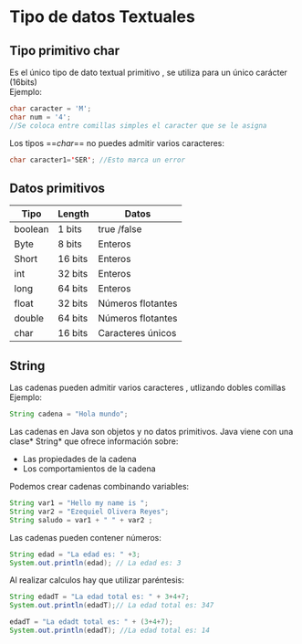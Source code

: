 # Tipo de datos Textuales
## Tipo primitivo char
Es el único tipo de dato textual primitivo , se utiliza para un único carácter (16bits)  
Ejemplo:
```java
char caracter = 'M';
char num = '4';
//Se coloca entre comillas simples el caracter que se le asigna
```
Los tipos ==*char*== no puedes admitir varios caracteres:
```java
char caracter1='SER'; //Esto marca un error
```

## Datos primitivos
| Tipo      |  Length    | Datos            |  
|-----------|------------|------------------|
|boolean    |1 bits      | true /false      |
|Byte       | 8 bits     | Enteros          |
|Short      |16 bits     | Enteros          |
|int        |32 bits     | Enteros          |
|long       |64 bits     | Enteros          |
|float      |32 bits     |Números flotantes |
|double     |64 bits     |Números flotantes |
|char       |16 bits     |Caracteres únicos |
## String 
Las cadenas pueden admitir varios caracteres , utlizando dobles comillas  
Ejemplo:
```java
String cadena = "Hola mundo";
```
Las cadenas en Java son objetos y no datos primitivos. Java viene con una clase* String* que ofrece información sobre:
- Las propiedades de la cadena 
- Los comportamientos de la cadena  

Podemos crear cadenas combinando variables:
```java
String var1 = "Hello my name is ";
String var2 = "Ezequiel Olivera Reyes";
String saludo = var1 + " " + var2 ;
```

Las cadenas pueden contener números:
```java
String edad = "La edad es: " +3;
System.out.println(edad); // La edad es: 3
```
Al realizar calculos hay que utilizar paréntesis:
```java
String edadT = "La edad total es: " + 3+4+7;
System.out.println(edadT);// La edad total es: 347

edadT = "La edadt total es: " + (3+4+7);
System.out.println(edadT); //La edad total es: 14
```